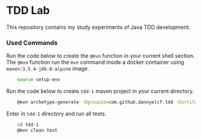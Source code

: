 # TDD Lab

This repository contains my study experiments of Java TDD development.

### Used Commands

Run the code below to create the `@mvn` function in your current shell section.
The `@mvn` function run the `mvn` command inside a docker container using
`maven:3.5.4-jdk-8-alpine` image.

``` sh
    source setup-env
```

Run the code below to create `tdd-1` maven project in your current directory.

``` sh
    @mvn archetype:generate -DgroupId=com.github.dannyelcf.tdd -DartifactId=tdd-1 -DarchetypeArtifactId=maven-archetype-quickstart -DinteractiveMode=false
```

Enter in `tdd-1` directory and run all tests.

``` sh
    cd tdd-1
    @mvn clean test
```